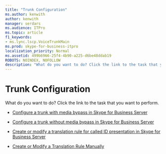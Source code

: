 ```yaml
---
title: "Trunk Configuration"
ms.author: kenwith
author: kenwith
manager: serdars
ms.audience: ITPro
ms.topic: article
f1_keywords:
- ms.lync.lscp.VoiceTrunkMain
ms.prod: skype-for-business-itpro
localization_priority: Normal
ms.assetid: 499b6966-25f4-4b90-a225-d6be48ddab19
ROBOTS: NOINDEX, NOFOLLOW
description: "What do you want to do? Click the link to the task that you want to perform."
---
```


# Trunk Configuration
 
What do you want to do? Click the link to the task that you want to perform.
  
- [Configure a trunk with media bypass in Skype for Business Server](../../../deploy/deploy-enterprise-voice/configure-trunk-with-media-bypass.md)
    
- [Configure a trunk without media bypass in Skype for Business Server](../../../deploy/deploy-enterprise-voice/configure-trunk-without-media-bypass.md)
    
- [Create or modify a translation rule for called ID presentation in Skype for Business Server](../../../deploy/deploy-enterprise-voice/called-id-presentation-rules.md)
    
- [Create or Modify a Translation Rule Manually](http://technet.microsoft.com/library/049d1db3-af58-48c5-be89-52e1d068a4bd.aspx)
    
 


